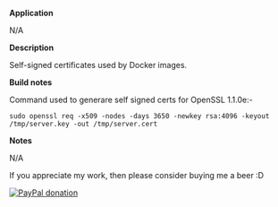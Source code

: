 **Application**

N/A

**Description**

Self-signed certificates used by Docker images.

**Build notes**

Command used to generare self signed certs for OpenSSL 1.1.0e:-

```
sudo openssl req -x509 -nodes -days 3650 -newkey rsa:4096 -keyout /tmp/server.key -out /tmp/server.cert
```

**Notes**

N/A

If you appreciate my work, then please consider buying me a beer  :D

[![PayPal donation](https://www.paypal.com/en_US/i/btn/btn_donate_SM.gif)](https://www.paypal.com/cgi-bin/webscr?cmd=_s-xclick&hosted_button_id=MM5E27UX6AUU4)

